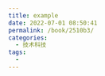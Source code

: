 ```yaml
---
title: example
date: 2022-07-01 08:50:41
permalink: /book/2510b3/
categories:
  - 技术科技
tags:
  - 
---
```



<!-- more -->

<BookShelf
album=""
title="example"
author=""
authorLink=""
intro=""
:tags="['', '']"
publisher=""
lang="中文"
:pages="0"
link=""
douban=""
/>
